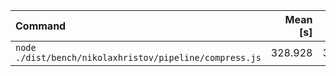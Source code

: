 | Command | Mean [s] | Min [s] | Max [s] | Relative |
|:---|---:|---:|---:|---:|
| `node ./dist/bench/nikolaxhristov/pipeline/compress.js` | 328.928 | 328.928 | 328.928 | 1.00 |
